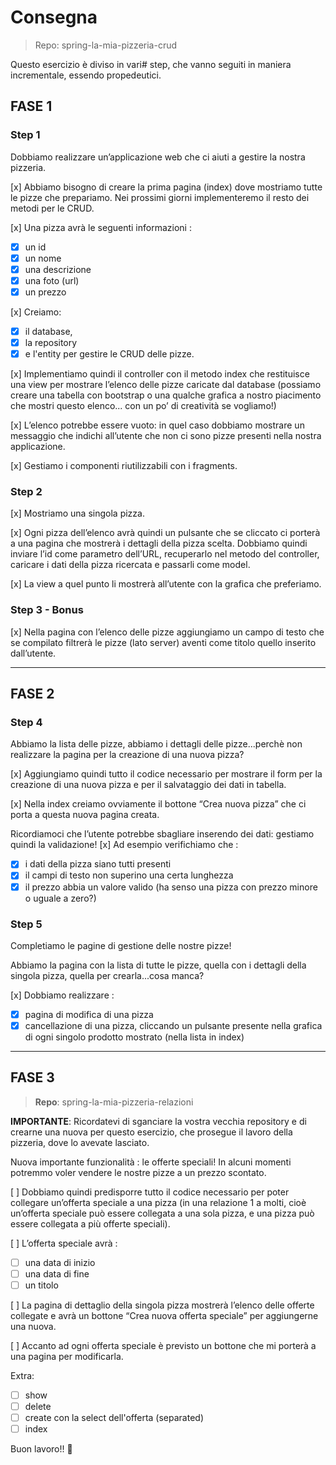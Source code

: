 # Consegna

> Repo: spring-la-mia-pizzeria-crud

Questo esercizio è diviso in vari# step, che vanno seguiti in maniera incrementale, essendo propedeutici.

## FASE 1

### Step 1

Dobbiamo realizzare un’applicazione web che ci aiuti a gestire la nostra pizzeria.

[x] Abbiamo bisogno di creare la prima pagina (index) dove mostriamo tutte le pizze che prepariamo. Nei prossimi giorni implementeremo il resto dei metodi per le CRUD.

[x] Una pizza avrà le seguenti informazioni :

- [x] un id
- [x] un nome
- [x] una descrizione
- [x] una foto (url)
- [x] un prezzo

[x] Creiamo:

- [x] il database,
- [x] la repository
- [x] e l'entity per gestire le CRUD delle pizze.

[x] Implementiamo quindi il controller con il metodo index che restituisce una view per mostrare l’elenco delle pizze caricate dal database (possiamo creare una tabella con bootstrap o una qualche grafica a nostro piacimento che mostri questo elenco... con un po’ di creatività se vogliamo!)

[x] L’elenco potrebbe essere vuoto: in quel caso dobbiamo mostrare un messaggio che indichi all’utente che non ci sono pizze presenti nella nostra applicazione.

[x] Gestiamo i componenti riutilizzabili con i fragments.

### Step 2

[x] Mostriamo una singola pizza.

[x] Ogni pizza dell’elenco avrà quindi un pulsante che se cliccato ci porterà a una pagina che mostrerà i dettagli della pizza scelta. Dobbiamo quindi inviare l’id come parametro dell’URL, recuperarlo nel metodo del controller, caricare i dati della pizza ricercata e passarli come model.

[x] La view a quel punto li mostrerà all’utente con la grafica che preferiamo.

### Step 3 - Bonus

[x] Nella pagina con l’elenco delle pizze aggiungiamo un campo di testo che se compilato filtrerà le pizze (lato server) aventi come titolo quello inserito dall’utente.

---

## FASE 2

### Step 4

Abbiamo la lista delle pizze, abbiamo i dettagli delle pizze...perchè non realizzare la pagina per la creazione di una nuova pizza?

[x] Aggiungiamo quindi tutto il codice necessario per mostrare il form per la creazione di una nuova pizza e per il salvataggio dei dati in tabella.

[x] Nella index creiamo ovviamente il bottone “Crea nuova pizza” che ci porta a questa nuova pagina creata.

Ricordiamoci che l’utente potrebbe sbagliare inserendo dei dati: gestiamo quindi la validazione!
[x] Ad esempio verifichiamo che :

- [x] i dati della pizza siano tutti presenti
- [x] il campi di testo non superino una certa lunghezza
- [x] il prezzo abbia un valore valido (ha senso una pizza con prezzo minore o uguale a zero?)

### Step 5

Completiamo le pagine di gestione delle nostre pizze!

Abbiamo la pagina con la lista di tutte le pizze, quella con i dettagli della singola pizza, quella per crearla...cosa manca?

[x] Dobbiamo realizzare :

- [x] pagina di modifica di una pizza
- [x] cancellazione di una pizza, cliccando un pulsante presente nella grafica di ogni singolo prodotto mostrato (nella lista in index)

---

## FASE 3

> **Repo**: spring-la-mia-pizzeria-relazioni

**IMPORTANTE**:
Ricordatevi di sganciare la vostra vecchia repository e di crearne una nuova per questo esercizio, che prosegue il lavoro della pizzeria, dove lo avevate lasciato.

Nuova importante funzionalità : le offerte speciali!
In alcuni momenti potremmo voler vendere le nostre pizze a un prezzo scontato.

[ ] Dobbiamo quindi predisporre tutto il codice necessario per poter collegare un’offerta speciale a una pizza (in una relazione 1 a molti, cioè un’offerta speciale può essere collegata a una sola pizza, e una pizza può essere collegata a più offerte speciali).

[ ] L’offerta speciale avrà :

- [ ] una data di inizio
- [ ] una data di fine
- [ ] un titolo

[ ] La pagina di dettaglio della singola pizza mostrerà l’elenco delle offerte collegate e avrà un bottone “Crea nuova offerta speciale” per aggiungerne una nuova.

[ ] Accanto ad ogni offerta speciale è previsto un bottone che mi porterà a una pagina per modificarla.

Extra:

- [ ] show
- [ ] delete
- [ ] create con la select dell'offerta (separated)
- [ ] index

Buon lavoro!! 🙂
